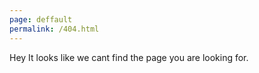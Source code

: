 ```yaml
---
page: deffault
permalink: /404.html
---
```


Hey It looks like we cant find the page you are looking for.